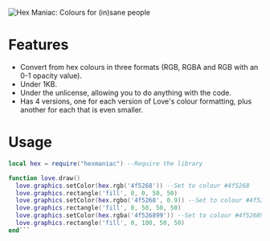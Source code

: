 ![Hex Maniac: Colours for (in)sane people](https://i.imgur.com/WRgfria.png)
# Features
- Convert from hex colours in three formats (RGB, RGBA and RGB with an 0-1 opacity value).
- Under 1KB.
- Under the unlicense, allowing you to do anything with the code.
- Has 4 versions, one for each version of Love's colour formatting, plus another for each that is even smaller.

# Usage
```lua
local hex = require("hexmaniac") --Require the library

function love.draw()
  love.graphics.setColor(hex.rgb('4f5268')) --Set to colour #4f5268
  love.graphics.rectangle('fill', 0, 0, 50, 50)
  love.graphics.setColor(hex.rgbo('4f5268', 0.9)) --Set to colour #4f5268 with an opacity of 0.9
  love.graphics.rectangle('fill', 0, 50, 50, 50)
  love.graphics.setColor(hex.rgba('4f526899')) --Set to colour #4f526899
  love.graphics.rectangle('fill', 0, 100, 50, 50)
end```
